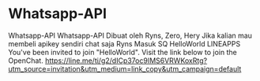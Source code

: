 # Whatsapp-API
Whatsapp-API
Whatsapp-API Dibuat oleh Ryns, Zero, Hery
Jika kalian mau membeli apikey sendiri chat saja Ryns
Masuk SQ HelloWorld LINEAPPS
You've been invited to join "HelloWorld". Visit the link below to join the OpenChat.
https://line.me/ti/g2/dICp37oc9IMS6VRWKoxRtg?utm_source=invitation&utm_medium=link_copy&utm_campaign=default
